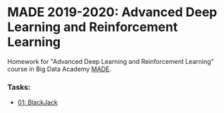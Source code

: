 # MADE 2019-2020: Advanced Deep Learning and Reinforcement Learning

Homework for "Advanced Deep Learning and Reinforcement Learning" course in Big Data Academy [MADE](https://data.mail.ru/).

### Tasks:

- [01: BlackJack](https://github.com/dmitriyklebanov/made_2020_adl_rl/tree/master/1)